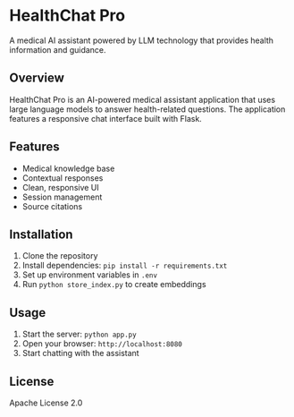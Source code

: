# HealthChat Pro

A medical AI assistant powered by LLM technology that provides health information and guidance.

## Overview

HealthChat Pro is an AI-powered medical assistant application that uses large language models to answer health-related questions. The application features a responsive chat interface built with Flask.

## Features

- Medical knowledge base
- Contextual responses
- Clean, responsive UI
- Session management
- Source citations

## Installation

1. Clone the repository
2. Install dependencies: `pip install -r requirements.txt`
3. Set up environment variables in `.env`
4. Run `python store_index.py` to create embeddings

## Usage

1. Start the server: `python app.py`
2. Open your browser: `http://localhost:8080`
3. Start chatting with the assistant

## License

Apache License 2.0